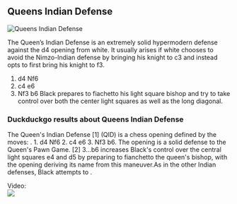 ## Queens Indian Defense

![Queens Indian Defense](https://www.thechesswebsite.com/wp-content/uploads/2012/07/queens-indian-defense.jpg)

The Queen’s Indian Defense is an extremely solid hypermodern defense against the d4 opening from white. It usually arises if white chooses to avoid the Nimzo-Indian defense by bringing his knight to c3 and instead opts to first bring his knight to f3.
1. d4 Nf6
2. c4 e6
3. Nf3 b6
Black prepares to fiachetto his light square bishop and try to take control over both the center light squares as well as the long diagonal.


### Duckduckgo results about Queens Indian Defense

The Queen's Indian Defense [1] (QID) is a chess opening defined by the moves: . 1. d4 Nf6 2. c4 e6 3. Nf3 b6. The opening is a solid defense to the Queen's Pawn Game. [2] 3...b6 increases Black's control over the central light squares e4 and d5 by preparing to fianchetto the queen's bishop, with the opening deriving its name from this maneuver.As in the other Indian defenses, Black attempts to .

Video:  
[![](https://tse1.mm.bing.net/th?id=OVF.8tAytgSte93UVFnEYm3gOA&pid=Api)](https://www.youtube.com/watch?v=yAd9Tu2b_2k)

